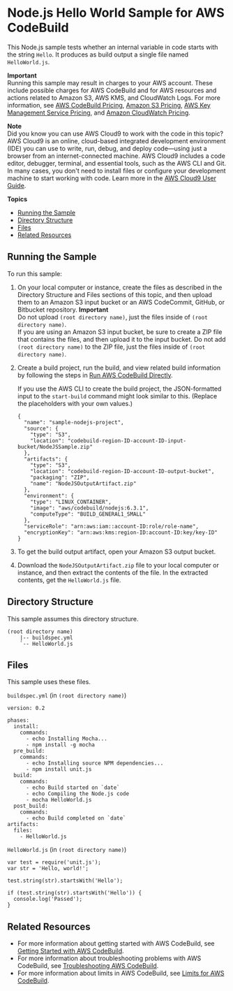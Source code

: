 # Node\.js Hello World Sample for AWS CodeBuild<a name="sample-nodejs-hw"></a>

This Node\.js sample tests whether an internal variable in code starts with the string `Hello`\. It produces as build output a single file named `HelloWorld.js`\.

**Important**  
Running this sample may result in charges to your AWS account\. These include possible charges for AWS CodeBuild and for AWS resources and actions related to Amazon S3, AWS KMS, and CloudWatch Logs\. For more information, see [AWS CodeBuild Pricing](http://aws.amazon.com/codebuild/pricing), [Amazon S3 Pricing](http://aws.amazon.com/s3/pricing), [AWS Key Management Service Pricing](http://aws.amazon.com/kms/pricing), and [Amazon CloudWatch Pricing](http://aws.amazon.com/cloudwatch/pricing)\.

**Note**  
 Did you know you can use AWS Cloud9 to work with the code in this topic? AWS Cloud9 is an online, cloud\-based integrated development environment \(IDE\) you can use to write, run, debug, and deploy code—using just a browser from an internet\-connected machine\. AWS Cloud9 includes a code editor, debugger, terminal, and essential tools, such as the AWS CLI and Git\. In many cases, you don't need to install files or configure your development machine to start working with code\. Learn more in the [AWS Cloud9 User Guide](http://docs.aws.amazon.com/cloud9/latest/user-guide/)\.

**Topics**
+ [Running the Sample](#sample-nodejs-hw-running)
+ [Directory Structure](#sample-nodejs-hw-dir)
+ [Files](#sample-nodejs-hw-files)
+ [Related Resources](#w3ab1b9c54c31c17)

## Running the Sample<a name="sample-nodejs-hw-running"></a>

To run this sample:

1. On your local computer or instance, create the files as described in the Directory Structure and Files sections of this topic, and then upload them to an Amazon S3 input bucket or an AWS CodeCommit, GitHub, or Bitbucket repository\. 
**Important**  
Do not upload `(root directory name)`, just the files inside of `(root directory name)`\.   
If you are using an Amazon S3 input bucket, be sure to create a ZIP file that contains the files, and then upload it to the input bucket\. Do not add `(root directory name)` to the ZIP file, just the files inside of `(root directory name)`\.

1. Create a build project, run the build, and view related build information by following the steps in [Run AWS CodeBuild Directly](how-to-run.md)\.

   If you use the AWS CLI to create the build project, the JSON\-formatted input to the `start-build` command might look similar to this\. \(Replace the placeholders with your own values\.\)

   ```
   {
     "name": "sample-nodejs-project",
     "source": {
       "type": "S3",
       "location": "codebuild-region-ID-account-ID-input-bucket/NodeJSSample.zip"
     },
     "artifacts": {
       "type": "S3",
       "location": "codebuild-region-ID-account-ID-output-bucket",
       "packaging": "ZIP",
       "name": "NodeJSOutputArtifact.zip"
     },
     "environment": {
       "type": "LINUX_CONTAINER",
       "image": "aws/codebuild/nodejs:6.3.1",
       "computeType": "BUILD_GENERAL1_SMALL"
     },
     "serviceRole": "arn:aws:iam::account-ID:role/role-name",
     "encryptionKey": "arn:aws:kms:region-ID:account-ID:key/key-ID"
   }
   ```

1. To get the build output artifact, open your Amazon S3 output bucket\.

1. Download the `NodeJSOutputArtifact.zip` file to your local computer or instance, and then extract the contents of the file\. In the extracted contents, get the `HelloWorld.js` file\. 

## Directory Structure<a name="sample-nodejs-hw-dir"></a>

This sample assumes this directory structure\.

```
(root directory name)
    |-- buildspec.yml
    `-- HelloWorld.js
```

## Files<a name="sample-nodejs-hw-files"></a>

This sample uses these files\.

`buildspec.yml` \(in `(root directory name)`\)

```
version: 0.2

phases:
  install:
    commands:
      - echo Installing Mocha...
      - npm install -g mocha
  pre_build:
    commands:
      - echo Installing source NPM dependencies...
      - npm install unit.js
  build:
    commands:
      - echo Build started on `date`
      - echo Compiling the Node.js code
      - mocha HelloWorld.js
  post_build:
    commands:
      - echo Build completed on `date`
artifacts:
  files:
    - HelloWorld.js
```

`HelloWorld.js` \(in `(root directory name)`\)

```
var test = require('unit.js');
var str = 'Hello, world!';

test.string(str).startsWith('Hello');

if (test.string(str).startsWith('Hello')) {
  console.log('Passed');
}
```

## Related Resources<a name="w3ab1b9c54c31c17"></a>
+ For more information about getting started with AWS CodeBuild, see [Getting Started with AWS CodeBuild](getting-started.md)\.
+ For more information about troubleshooting problems with AWS CodeBuild, see [Troubleshooting AWS CodeBuild](troubleshooting.md)\.
+ For more information about limits in AWS CodeBuild, see [Limits for AWS CodeBuild](limits.md)\.